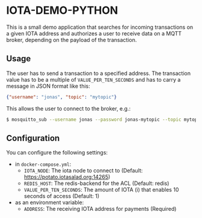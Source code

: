 # IOTA-DEMO-PYTHON

This is a small demo application that searches for incoming transactions on a given IOTA address and authorizes a user to receive data on a MQTT broker, depending on the payload of the transaction.

## Usage

The user has to send a transaction to a specified address. The transaction value has to be a multiple of `VALUE_PER_TEN_SECONDS` and has to carry a message in JSON format like this:

```json
{"username": "jonas", "topic": "mytopic"}
```

This allows the user to connect to the broker, e.g.:

```bash
$ mosquitto_sub --username jonas --password jonas-mytopic --topic mytopic
```

## Configuration

You can configure the following settings:

- in `docker-compose.yml`:
    - `IOTA_NODE`: The iota node to connect to (Default: https://potato.iotasalad.org:14265)
    - `REDIS_HOST`: The redis-backend for the ACL (Default: redis)
    - `VALUE_PER_TEN_SECONDS`: The amount of IOTA (i) that enables 10 seconds of access (Default: 1)
- as an environment variable:
    - `ADDRESS`: The receiving IOTA address for payments (Required)


